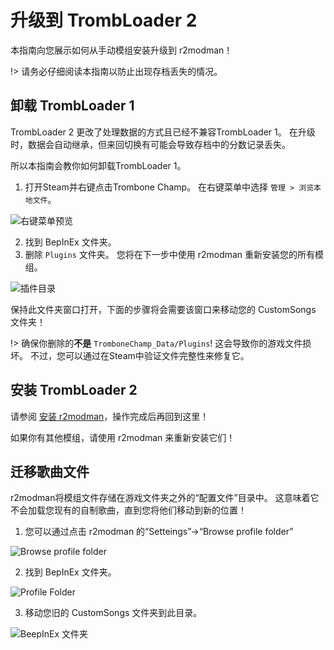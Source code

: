# 升级到 TrombLoader 2

本指南向您展示如何从手动模组安装升级到 r2modman！

!> 请务必仔细阅读本指南以防止出现存档丢失的情况。

## 卸载 TrombLoader 1

TrombLoader 2 更改了处理数据的方式且已经不兼容TrombLoader 1。 在升级时，数据会自动继承，但来回切换有可能会导致存档中的分数记录丢失。

所以本指南会教你如何卸载TrombLoader 1。

1. 打开Steam并右键点击Trombone Champ。 在右键菜单中选择 `管理 > 浏览本地文件`。

![右键菜单预览](../docs/files/localfilescontext.png)

2. 找到 BepInEx 文件夹。
3. 删除 `Plugins` 文件夹。 您将在下一步中使用 r2modman 重新安装您的所有模组。

![插件目录](../docs/files/r2modman-install/deleteplugins.png)

保持此文件夹窗口打开，下面的步骤将会需要该窗口来移动您的 CustomSongs 文件夹！

!> 确保你删除的**不是** `TromboneChamp_Data/Plugins`! 这会导致你的游戏文件损坏。 不过，您可以通过在Steam中验证文件完整性来修复它。

## 安装 TrombLoader 2

请参阅 [安装 r2modman](installing-r2modman)，操作完成后再回到这里！

如果你有其他模组，请使用 r2modman 来重新安装它们！

## 迁移歌曲文件

r2modman将模组文件存储在游戏文件夹之外的“配置文件”目录中。 这意味着它不会加载您现有的自制歌曲，直到您将他们移动到新的位置！

1. 您可以通过点击 r2modman 的“Setteings”->“Browse profile folder”

![Browse profile folder](../docs/files/r2modman-install/browseprofile.png)

2. 找到 BepInEx 文件夹。

![Profile Folder](../docs/files/r2modman-install/profilefolder.png)

3. 移动您旧的 CustomSongs 文件夹到此目录。

![BeepInEx 文件夹](../docs/files/r2modman-install/bepinexfolder.png)
